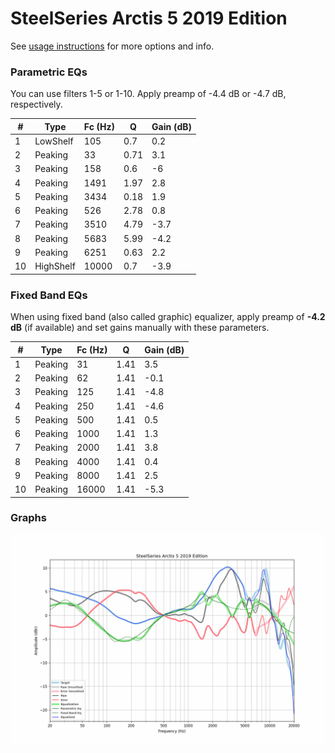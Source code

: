 # SteelSeries Arctis 5 2019 Edition
See [usage instructions](https://github.com/jaakkopasanen/AutoEq#usage) for more options and info.

### Parametric EQs
You can use filters 1-5 or 1-10. Apply preamp of -4.4 dB or -4.7 dB, respectively.

|   # | Type      |   Fc (Hz) |    Q |   Gain (dB) |
|-----|-----------|-----------|------|-------------|
|   1 | LowShelf  |       105 | 0.7  |         0.2 |
|   2 | Peaking   |        33 | 0.71 |         3.1 |
|   3 | Peaking   |       158 | 0.6  |        -6   |
|   4 | Peaking   |      1491 | 1.97 |         2.8 |
|   5 | Peaking   |      3434 | 0.18 |         1.9 |
|   6 | Peaking   |       526 | 2.78 |         0.8 |
|   7 | Peaking   |      3510 | 4.79 |        -3.7 |
|   8 | Peaking   |      5683 | 5.99 |        -4.2 |
|   9 | Peaking   |      6251 | 0.63 |         2.2 |
|  10 | HighShelf |     10000 | 0.7  |        -3.9 |

### Fixed Band EQs
When using fixed band (also called graphic) equalizer, apply preamp of **-4.2 dB** (if available) and set gains manually with these parameters.

|   # | Type    |   Fc (Hz) |    Q |   Gain (dB) |
|-----|---------|-----------|------|-------------|
|   1 | Peaking |        31 | 1.41 |         3.5 |
|   2 | Peaking |        62 | 1.41 |        -0.1 |
|   3 | Peaking |       125 | 1.41 |        -4.8 |
|   4 | Peaking |       250 | 1.41 |        -4.6 |
|   5 | Peaking |       500 | 1.41 |         0.5 |
|   6 | Peaking |      1000 | 1.41 |         1.3 |
|   7 | Peaking |      2000 | 1.41 |         3.8 |
|   8 | Peaking |      4000 | 1.41 |         0.4 |
|   9 | Peaking |      8000 | 1.41 |         2.5 |
|  10 | Peaking |     16000 | 1.41 |        -5.3 |

### Graphs
![](./SteelSeries%20Arctis%205%202019%20Edition.png)
